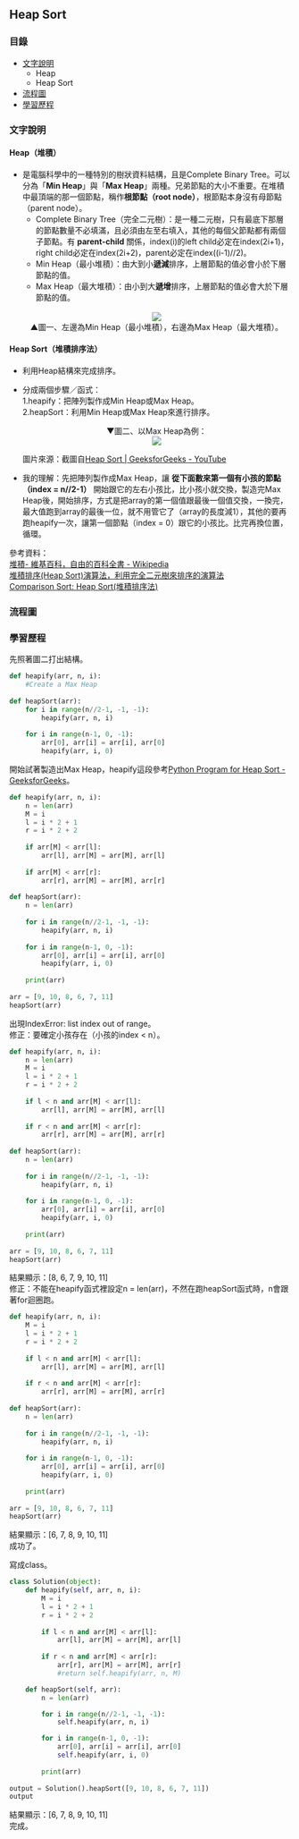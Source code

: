 ## Heap Sort
### 目錄
* [文字說明](#文字說明)
   * Heap
   * Heap Sort
* [流程圖](#流程圖)
* [學習歷程](#學習歷程)
### 文字說明
#### Heap（堆積）
* 是電腦科學中的一種特別的樹狀資料結構，且是Complete Binary Tree。可以分為「**Min Heap**」與「**Max Heap**」兩種。兄弟節點的大小不重要。在堆積中最頂端的那一個節點，稱作**根節點（root node）**，根節點本身沒有母節點（parent node）。    
    * Complete Binary Tree（完全二元樹）：是一種二元樹，只有最底下那層的節點數量不必填滿，且必須由左至右填入，其他的每個父節點都有兩個子節點。有 **parent-child** 關係，index(i)的left child必定在index(2i+1)，right child必定在index(2i+2)，parent必定在index((i-1)//2)。
    * Min Heap（最小堆積）：由大到小**遞減**排序，上層節點的值必會小於下層節點的值。    
    * Max Heap（最大堆積）：由小到大**遞增**排序，上層節點的值必會大於下層節點的值。    
    <br />
    <div align=center><img src="https://github.com/ChengShaoChi/Learning-Note/blob/master/Image/Min%EF%BC%8FMax%20Heap.png?raw=true"/></div>    
    <div align=center>▲圖一、左邊為Min Heap（最小堆積），右邊為Max Heap（最大堆積）。</div>     

#### Heap Sort（堆積排序法）
* 利用Heap結構來完成排序。
* 分成兩個步驟／函式：    
   1.heapify：把陣列製作成Min Heap或Max Heap。    
   2.heapSort：利用Min Heap或Max Heap來進行排序。    
   
   <div align=center>▼圖二、以Max Heap為例：</div>    
   <div align=center><img src="https://github.com/ChengShaoChi/Learning-Note/blob/master/Image/HeapSortUnderstandingtheCode.png?raw=true"/></div>    
   
   圖片來源：截圖自[Heap Sort | GeeksforGeeks - YouTube](https://youtu.be/MtQL_ll5KhQ)    
* 我的理解：先把陣列製作成Max Heap，讓 **從下面數來第一個有小孩的節點（index = n//2-1）** 開始跟它的左右小孩比，比小孩小就交換，製造完Max Heap後，開始排序，方式是把array的第一個值跟最後一個值交換，一換完，最大值跑到array的最後一位，就不用管它了（array的長度減1），其他的要再跑heapify一次，讓第一個節點（index = 0）跟它的小孩比。比完再換位置，循環。
   
參考資料：    
[堆積- 維基百科，自由的百科全書 - Wikipedia](https://zh.wikipedia.org/wiki/%E5%A0%86%E7%A9%8D)    
[堆積排序(Heap Sort)演算法，利用完全二元樹來排序的演算法](https://magiclen.org/heap-sort/)   
[Comparison Sort: Heap Sort(堆積排序法)](http://alrightchiu.github.io/SecondRound/comparison-sort-heap-sortdui-ji-pai-xu-fa.html)
### 流程圖
### 學習歷程
先照著圖二打出結構。
```Python
def heapify(arr, n, i):
    #Create a Max Heap
    
def heapSort(arr):
    for i in range(n//2-1, -1, -1):
        heapify(arr, n, i)
        
    for i in range(n-1, 0, -1):
        arr[0], arr[i] = arr[i], arr[0]
        heapify(arr, i, 0)
```
開始試著製造出Max Heap，heapify這段參考[Python Program for Heap Sort - GeeksforGeeks](https://www.geeksforgeeks.org/python-program-for-heap-sort/)。
```Python
def heapify(arr, n, i):
    n = len(arr)
    M = i
    l = i * 2 + 1
    r = i * 2 + 2
    
    if arr[M] < arr[l]:
        arr[l], arr[M] = arr[M], arr[l]
        
    if arr[M] < arr[r]:
        arr[r], arr[M] = arr[M], arr[r]
        
def heapSort(arr):
    n = len(arr)
    
    for i in range(n//2-1, -1, -1):
        heapify(arr, n, i)
        
    for i in range(n-1, 0, -1):
        arr[0], arr[i] = arr[i], arr[0]
        heapify(arr, i, 0)
        
    print(arr)
    
arr = [9, 10, 8, 6, 7, 11]
heapSort(arr)
```
出現IndexError: list index out of range。    
修正：要確定小孩存在（小孩的index < n）。
```Python
def heapify(arr, n, i):
    n = len(arr)
    M = i
    l = i * 2 + 1
    r = i * 2 + 2
    
    if l < n and arr[M] < arr[l]:
        arr[l], arr[M] = arr[M], arr[l]
        
    if r < n and arr[M] < arr[r]:
        arr[r], arr[M] = arr[M], arr[r]
        
def heapSort(arr):
    n = len(arr)
    
    for i in range(n//2-1, -1, -1):
        heapify(arr, n, i)
        
    for i in range(n-1, 0, -1):
        arr[0], arr[i] = arr[i], arr[0]
        heapify(arr, i, 0)
        
    print(arr)
        
arr = [9, 10, 8, 6, 7, 11]
heapSort(arr)
```
結果顯示：[8, 6, 7, 9, 10, 11]    
修正：不能在heapify函式裡設定n = len(arr)，不然在跑heapSort函式時，n會跟著for迴圈跑。
```Python
def heapify(arr, n, i):
    M = i
    l = i * 2 + 1
    r = i * 2 + 2
    
    if l < n and arr[M] < arr[l]:
        arr[l], arr[M] = arr[M], arr[l]
        
    if r < n and arr[M] < arr[r]:
        arr[r], arr[M] = arr[M], arr[r]
        
def heapSort(arr):
    n = len(arr)
    
    for i in range(n//2-1, -1, -1):
        heapify(arr, n, i)
        
    for i in range(n-1, 0, -1):
        arr[0], arr[i] = arr[i], arr[0]
        heapify(arr, i, 0)
        
    print(arr)
        
arr = [9, 10, 8, 6, 7, 11]
heapSort(arr)
```
結果顯示：[6, 7, 8, 9, 10, 11]    
成功了。    

寫成class。
```Python
class Solution(object):
    def heapify(self, arr, n, i):
        M = i
        l = i * 2 + 1
        r = i * 2 + 2
    
        if l < n and arr[M] < arr[l]:
            arr[l], arr[M] = arr[M], arr[l]
        
        if r < n and arr[M] < arr[r]:
            arr[r], arr[M] = arr[M], arr[r]
            #return self.heapify(arr, n, M)

    def heapSort(self, arr):
        n = len(arr)

        for i in range(n//2-1, -1, -1):
            self.heapify(arr, n, i)

        for i in range(n-1, 0, -1):
            arr[0], arr[i] = arr[i], arr[0]
            self.heapify(arr, i, 0)
            
        print(arr)
        
output = Solution().heapSort([9, 10, 8, 6, 7, 11])
output
```
結果顯示：[6, 7, 8, 9, 10, 11]    
完成。
